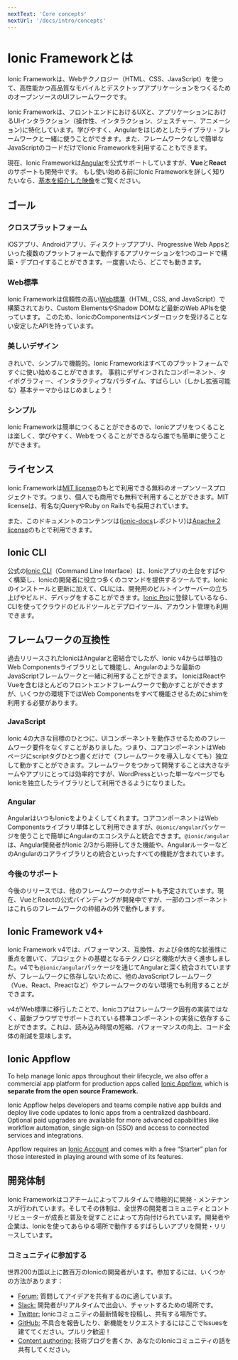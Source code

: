 ```yaml
---
nextText: 'Core concepts'
nextUrl: '/docs/intro/concepts'
---
```


# Ionic Frameworkとは

<!-- TOC goes here -->

Ionic Frameworkは、Webテクノロジー（HTML、CSS、JavaScript）を使って、高性能かつ高品質なモバイルとデスクトップアプリケーションをつくるためのオープンソースのUIフレームワークです。

Ionic Frameworkは、フロントエンドにおけるUXと、アプリケーションにおけるUIインタラクション（操作性、インタラクション、ジェスチャー、アニメーション)に特化しています。学びやすく、Angularをはじめとしたライブラリ・フレームワークと一緒に使うことができます。また、フレームワークなしで簡単なJavaScriptのコードだけでIonic Frameworkを利用することもできます。

現在、Ionic Frameworkは<a href="https://angular.io/" target="_blank">Angular</a>を公式サポートしていますが、<strong>Vue</strong>と<strong>React</strong>のサポートも開発中です。 もし使い始める前にIonic Frameworkを詳しく知りたいなら、<a href="https://youtu.be/p3AN3igqiRc" target="_blank">基本を紹介した映像</a>をご覧ください。

## ゴール

### クロスプラットフォーム

iOSアプリ、Androidアプリ、ディスクトップアプリ、Progressive Web Appsといった複数のプラットフォームで動作するアプリケーションを1つのコードで構築・デプロイすることができます。一度書いたら、どこでも動きます。

### Web標準

Ionic Frameworkは信頼性の高い[Web標準](/docs/faq/glossary#web-standards)（HTML, CSS, and JavaScript）で構築されており、Custom ElementsやShadow DOMなど最新のWeb APIsを使っています。
このため、IonicのComponentsはベンダーロックを受けることない安定したAPIを持っています。

### 美しいデザイン

きれいで、シンプルで機能的。Ionic Frameworkはすべてのプラットフォームですぐに使い始めることができます。
事前にデザインされたコンポーネント、タイポグラフィー、インタラクティブなパラダイム、すばらしい（しかし拡張可能な）基本テーマからはじめましょう！

### シンプル

Ionic Frameworkは簡単につくることができるので、Ionicアプリをつくることは楽しく、学びやすく、Webをつくることができるなら誰でも簡単に使うことができます。

## ライセンス

Ionic Frameworkは<a href="https://opensource.org/licenses/MIT" target="_blank">MIT license</a>のもとで利用できる無料のオープンソースプロジェクトです。つまり、個人でも商用でも無料で利用することができます。MIT licenseは、有名なjQueryやRuby on Railsでも採用されています。

また、このドキュメントのコンテンツは(<a href="https://github.com/ionic-team/ionic-docs" target="_blank">ionic-docs</a>レポジトリ)は<a href="https://www.apache.org/licenses/LICENSE-2.0" target="_blank">Apache 2 license</a>のもとで利用できます。

## Ionic CLI

公式の[Ionic CLI](/docs/cli)（Command Line Interface）は、Ionicアプリの土台をすばやく構築し、Ionicの開発者に役立つ多くのコマンドを提供するツールです。Ionicのインストールと更新に加えて、CLIには、開発用のビルトインサーバーの立ち上げやビルド、デバッグをすることができます。[Ionic Pro](#ionic-pro)に登録しているなら、CLIを使ってクラウドのビルドツールとデプロイツール、アカウント管理も利用できます。

## フレームワークの互換性

過去リリースされたIonicはAngularと密結合でしたが、Ionic v4からは単独のWeb Componentsライブラリとして機能し、Angularのような最新のJavaScriptフレームワークと一緒に利用することができます。
IonicはReactやVueを含むほとんどのフロントエンドフレームワークで動かすことができますが、いくつかの環境下ではWeb Componentsをすべて機能させるためにshimを利用する必要があります。

### JavaScript

Ionic 4の大きな目標のひとつに、UIコンポーネントを動作させるためのフレームワーク要件をなくすことがありました。つまり、コアコンポーネントはWebページにscriptタグひとつ書くだけで（フレームワークを導入しなくても）独立して動かすことができます。フレームワークをつかって開発することは大きなチームやアプリにとっては効率的ですが、WordPressといった単一なページでもIonicを独立したライブラリとして利用できるようになりました。

### Angular

AngularはいつもIonicをよりよくしてくれます。コアコンポーネントはWeb Componentsライブラリ単体として利用できますが、`@ionic/angular`パッケージを使うことで簡単にAngularのエコシステムと統合できます。`@ionic/angular`は、Angular開発者がIonic 2/3から期待してきた機能や、AngularルーターなどのAngularのコアライブラリとの統合といったすべての機能が含まれています。

### 今後のサポート

今後のリリースでは、他のフレームワークのサポートも予定されています。現在、VueとReactの公式バインディングが開発中ですが、一部のコンポーネントはこれらのフレームワークの枠組みの外で動作しますす。

## Ionic Framework v4+

Ionic Framework v4では、パフォーマンス、互換性、および全体的な拡張性に重点を置いて、プロジェクトの基礎となるテクノロジと機能が大きく進歩しました。v4でも`@ionic/angular`パッケージを通じてAngularと深く統合されていますが、フレームワークに依存しないために、他のJavaScriptフレームワーク（Vue、React、Preactなど）やフレームワークのない環境でも利用することができます。

v4がWeb標準に移行したことで、Ionicコアはフレームワーク固有の実装ではなく、最新ブラウザでサポートされている標準コンポーネントの実装に依存することができます。これは、読み込み時間の短縮、パフォーマンスの向上、コード全体の削減を意味します。

## Ionic Appflow

To help manage Ionic apps throughout their lifecycle, we also offer a commercial app platform for production apps called <a href="https://ionicframework.com/appflow" target="_blank">Ionic Appflow</a>, which is <strong>separate from the open source Framework.</strong>

Ionic Appflow helps developers and teams compile native app builds and deploy live code updates to Ionic apps from a centralized dashboard. Optional paid upgrades are available for more advanced capabilities like workflow automation, single sign-on (SSO) and access to connected services and integrations. 

Appflow requires an <a href="https://dashboard.ionicframework.com/signup" target="_blank">Ionic Account</a> and comes with a free “Starter” plan for those interested in playing around with some of its features.

## 開発体制

Ionic Frameworkはコアチームによってフルタイムで積極的に開発・メンテナンスが行われています。そしてその体制は、全世界の開発者コミュニティとコントリビューターが成長と普及を促すことによって方向付けられています。開発者や企業は、Ionicを使ってあらゆる場所で動作するすばらしいアプリを開発・リリースしています。

### コミュニティに参加する

世界200カ国以上に数百万のIonicの開発者がいます。参加するには、いくつかの方法があります：

* <a href="https://forum.ionicframework.com/" target="_blank">Forum:</a> 質問してアイデアを共有するのに適しています。
* <a href="https://ionicworldwide.herokuapp.com/" target="_blank">Slack:</a> 開発者がリアルタイムで出会い、チャットするための場所です。
* <a href="https://twitter.com/Ionicframework" target="_blank">Twitter:</a> Ionicコミュニティの最新情報を投稿し、共有する場所です。
* <a href="https://github.com/ionic-team/ionic" target="_blank">GitHub:</a> 不具合を報告したり、新機能をリクエストするにはここでIssuesを建ててください。プルリク歓迎！
* <a href="https://ionicframework.com/contributors" target="_blank">Content authoring:</a> 技術ブログを書くか、あなたのIonicコミュニティの話を共有してください。